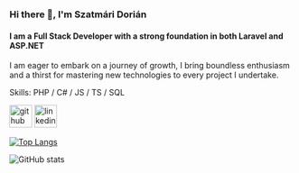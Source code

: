 ### Hi there 👋, I'm Szatmári Dorián
#### I am a Full Stack Developer with a strong foundation in both Laravel and ASP.NET
I am eager to embark on a journey of growth, I bring boundless enthusiasm and a thirst for mastering new technologies to every project I undertake.

Skills: PHP / C# / JS / TS / SQL



[<img src='https://cdn.jsdelivr.net/npm/simple-icons@3.0.1/icons/github.svg' alt='github' height='40'>](https://github.com/dorian-sz)  [<img src='https://cdn.jsdelivr.net/npm/simple-icons@3.0.1/icons/linkedin.svg' alt='linkedin' height='40'>](https://www.linkedin.com/in/dorián-szatmári-a0604a249/)  

[![Top Langs](https://github-readme-stats.vercel.app/api/top-langs/?username=dorian-sz)](https://github.com/anuraghazra/github-readme-stats)

![GitHub stats](https://github-readme-stats.vercel.app/api?username=dorian-sz&show_icons=true)  

